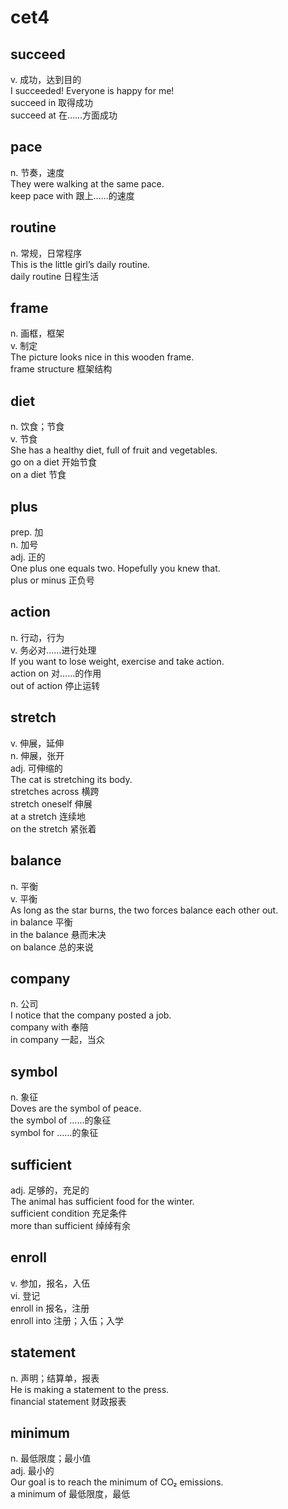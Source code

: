 # cet4

## succeed

v. 成功，达到目的  
I succeeded! Everyone is happy for me!  
succeed in 取得成功  
succeed at 在……方面成功  

## pace

n. 节奏，速度  
They were walking at the same pace.  
keep pace with 跟上……的速度  

## routine

n. 常规，日常程序  
This is the little girl’s daily routine.  
daily routine 日程生活  

## frame

n. 画框，框架  
v. 制定  
The picture looks nice in this wooden frame.  
frame structure 框架结构  

## diet

n. 饮食；节食  
v. 节食  
She has a healthy diet, full of fruit and vegetables.  
go on a diet 开始节食  
on a diet 节食  

## plus

prep. 加  
n. 加号  
adj. 正的  
One plus one equals two. Hopefully you knew that.  
plus or minus 正负号  

## action

n. 行动，行为  
v. 务必对……进行处理  
If you want to lose weight, exercise and take action.  
action on 对……的作用  
out of action 停止运转  

## stretch

v. 伸展，延伸  
n. 伸展，张开  
adj. 可伸缩的  
The cat is stretching its body.  
stretches across 横跨  
stretch oneself 伸展  
at a stretch 连续地  
on the stretch 紧张着  

## balance

n. 平衡  
v. 平衡  
As long as the star burns, the two forces balance each other out.  
in balance 平衡  
in the balance 悬而未决  
on balance 总的来说  

## company

n. 公司  
I notice that the company posted a job.  
company with 奉陪  
in company 一起，当众  

## symbol

n. 象征  
Doves are the symbol of peace.  
the symbol of ……的象征  
symbol for ……的象征  

## sufficient

adj. 足够的，充足的  
The animal has sufficient food for the winter.  
sufficient condition 充足条件  
more than sufficient 绰绰有余  

## enroll

v. 参加，报名，入伍  
vi. 登记  
enroll in 报名，注册  
enroll into 注册；入伍；入学  

## statement

n. 声明；结算单，报表  
He is making a statement to the press.  
financial statement 财政报表  

## minimum

n. 最低限度；最小值  
adj. 最小的  
Our goal is to reach the minimum of CO₂ emissions.  
a minimum of 最低限度，最低

